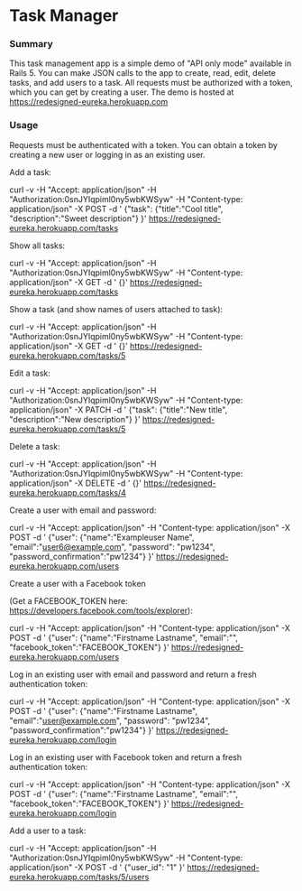 # Task Manager

### Summary

This task management app is a simple demo of "API only mode" available in Rails 5. You can make JSON calls to the app to create, read, edit, delete tasks, and add users to a task. All requests must be authorized with a token, which you can get by creating a user. The demo is hosted at https://redesigned-eureka.herokuapp.com

### Usage

Requests must be authenticated with a token. You can obtain a token by creating a new user or logging in as an existing user.

Add a task:

curl -v -H "Accept: application/json" -H "Authorization:0snJYIqpiml0ny5wbKWSyw" -H "Content-type: application/json" -X POST -d ' {"task": {"title":"Cool title", "description":"Sweet description"} }' https://redesigned-eureka.herokuapp.com/tasks

Show all tasks:

curl -v -H "Accept: application/json" -H "Authorization:0snJYIqpiml0ny5wbKWSyw" -H "Content-type: application/json" -X GET -d ' {}' https://redesigned-eureka.herokuapp.com/tasks

Show a task (and show names of users attached to task):

curl -v -H "Accept: application/json" -H "Authorization:0snJYIqpiml0ny5wbKWSyw" -H "Content-type: application/json" -X GET -d ' {}' https://redesigned-eureka.herokuapp.com/tasks/5

Edit a task:

curl -v -H "Accept: application/json" -H "Authorization:0snJYIqpiml0ny5wbKWSyw" -H "Content-type: application/json" -X PATCH -d ' {"task": {"title":"New title", "description":"New description"} }' https://redesigned-eureka.herokuapp.com/tasks/5

Delete a task:

curl -v -H "Accept: application/json" -H "Authorization:0snJYIqpiml0ny5wbKWSyw" -H "Content-type: application/json" -X DELETE -d ' {}' https://redesigned-eureka.herokuapp.com/tasks/4

Create a user with email and password:

curl -v -H "Accept: application/json" -H "Content-type: application/json" -X POST -d ' {"user": {"name":"Exampleuser Name", "email":"user6@example.com", "password": "pw1234", "password_confirmation":"pw1234"} }' https://redesigned-eureka.herokuapp.com/users

Create a user with a Facebook token 

(Get a FACEBOOK_TOKEN here: https://developers.facebook.com/tools/explorer):

curl -v -H "Accept: application/json" -H "Content-type: application/json" -X POST -d ' {"user": {"name":"Firstname Lastname", "email":"", "facebook_token":"FACEBOOK_TOKEN"} }' https://redesigned-eureka.herokuapp.com/users

Log in an existing user with email and password and return a fresh authentication token:

curl -v -H "Accept: application/json" -H "Content-type: application/json" -X POST -d ' {"user": {"name":"Firstname Lastname", "email":"user@example.com", "password": "pw1234", "password_confirmation":"pw1234"} }' https://redesigned-eureka.herokuapp.com/login

Log in an existing user with Facebook token and return a fresh authentication token:

curl -v -H "Accept: application/json" -H "Content-type: application/json" -X POST -d ' {"user": {"name":"Firstname Lastname", "email":"", "facebook_token":"FACEBOOK_TOKEN"} }' https://redesigned-eureka.herokuapp.com/login

Add a user to a task:

curl -v -H "Accept: application/json" -H "Authorization:0snJYIqpiml0ny5wbKWSyw" -H "Content-type: application/json" -X POST -d ' {"user_id": "1" }' https://redesigned-eureka.herokuapp.com/tasks/5/users

